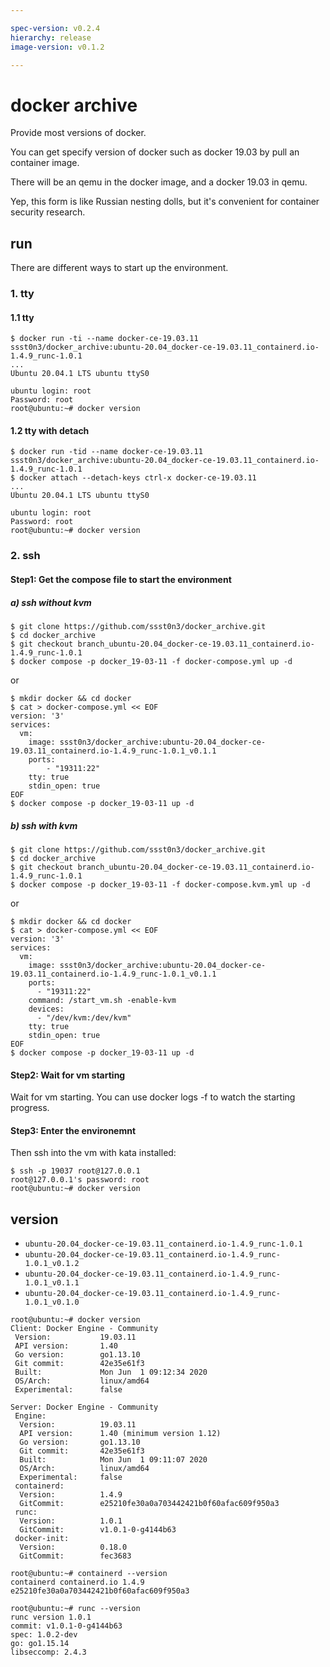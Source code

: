 ```yaml
---

spec-version: v0.2.4
hierarchy: release
image-version: v0.1.2

---
```


# docker archive

Provide most versions of docker. 

You can get specify version of docker such as docker 19.03 by pull an container image.

There will be an qemu in the docker image, and a docker 19.03 in qemu.

Yep, this form is like Russian nesting dolls, but it's convenient for container security research.

## run 

There are different ways to start up the environment.

### 1. tty 

#### 1.1 tty

```
$ docker run -ti --name docker-ce-19.03.11 ssst0n3/docker_archive:ubuntu-20.04_docker-ce-19.03.11_containerd.io-1.4.9_runc-1.0.1
...
Ubuntu 20.04.1 LTS ubuntu ttyS0

ubuntu login: root
Password: root
root@ubuntu:~# docker version
```

#### 1.2 tty with detach

```
$ docker run -tid --name docker-ce-19.03.11 ssst0n3/docker_archive:ubuntu-20.04_docker-ce-19.03.11_containerd.io-1.4.9_runc-1.0.1
$ docker attach --detach-keys ctrl-x docker-ce-19.03.11
...
Ubuntu 20.04.1 LTS ubuntu ttyS0

ubuntu login: root
Password: root
root@ubuntu:~# docker version
```

### 2. ssh

#### Step1: Get the compose file to start the environment

##### a) ssh without kvm

```
$ git clone https://github.com/ssst0n3/docker_archive.git
$ cd docker_archive
$ git checkout branch_ubuntu-20.04_docker-ce-19.03.11_containerd.io-1.4.9_runc-1.0.1
$ docker compose -p docker_19-03-11 -f docker-compose.yml up -d
```

or 

```
$ mkdir docker && cd docker
$ cat > docker-compose.yml << EOF
version: '3'
services:
  vm:
    image: ssst0n3/docker_archive:ubuntu-20.04_docker-ce-19.03.11_containerd.io-1.4.9_runc-1.0.1_v0.1.1
    ports:
        - "19311:22"
    tty: true
    stdin_open: true 
EOF
$ docker compose -p docker_19-03-11 up -d
```

##### b) ssh with kvm

```
$ git clone https://github.com/ssst0n3/docker_archive.git
$ cd docker_archive
$ git checkout branch_ubuntu-20.04_docker-ce-19.03.11_containerd.io-1.4.9_runc-1.0.1
$ docker compose -p docker_19-03-11 -f docker-compose.kvm.yml up -d
```

or

```
$ mkdir docker && cd docker
$ cat > docker-compose.yml << EOF
version: '3'
services:
  vm:
    image: ssst0n3/docker_archive:ubuntu-20.04_docker-ce-19.03.11_containerd.io-1.4.9_runc-1.0.1_v0.1.1
    ports:
      - "19311:22"
    command: /start_vm.sh -enable-kvm
    devices:
      - "/dev/kvm:/dev/kvm"
    tty: true
    stdin_open: true
EOF
$ docker compose -p docker_19-03-11 up -d
```

#### Step2: Wait for vm starting
Wait for vm starting. You can use docker logs -f to watch the starting progress.

#### Step3: Enter the environemnt
Then ssh into the vm with kata installed:

```
$ ssh -p 19037 root@127.0.0.1
root@127.0.0.1's password: root
root@ubuntu:~# docker version
```

## version

* `ubuntu-20.04_docker-ce-19.03.11_containerd.io-1.4.9_runc-1.0.1`
* `ubuntu-20.04_docker-ce-19.03.11_containerd.io-1.4.9_runc-1.0.1_v0.1.2`
* `ubuntu-20.04_docker-ce-19.03.11_containerd.io-1.4.9_runc-1.0.1_v0.1.1`
* `ubuntu-20.04_docker-ce-19.03.11_containerd.io-1.4.9_runc-1.0.1_v0.1.0`


```
root@ubuntu:~# docker version
Client: Docker Engine - Community
 Version:           19.03.11
 API version:       1.40
 Go version:        go1.13.10
 Git commit:        42e35e61f3
 Built:             Mon Jun  1 09:12:34 2020
 OS/Arch:           linux/amd64
 Experimental:      false

Server: Docker Engine - Community
 Engine:
  Version:          19.03.11
  API version:      1.40 (minimum version 1.12)
  Go version:       go1.13.10
  Git commit:       42e35e61f3
  Built:            Mon Jun  1 09:11:07 2020
  OS/Arch:          linux/amd64
  Experimental:     false
 containerd:
  Version:          1.4.9
  GitCommit:        e25210fe30a0a703442421b0f60afac609f950a3
 runc:
  Version:          1.0.1
  GitCommit:        v1.0.1-0-g4144b63
 docker-init:
  Version:          0.18.0
  GitCommit:        fec3683
```

```
root@ubuntu:~# containerd --version
containerd containerd.io 1.4.9 e25210fe30a0a703442421b0f60afac609f950a3
```

```
root@ubuntu:~# runc --version
runc version 1.0.1
commit: v1.0.1-0-g4144b63
spec: 1.0.2-dev
go: go1.15.14
libseccomp: 2.4.3
```

